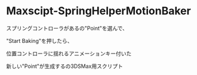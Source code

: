 # Maxscipt-SpringHelperMotionBaker

スプリングコントローラがあるの"Point"を選んで、

"Start Baking"を押したら、

位置コントローラに揺れるアニメーションキー付いた

新しい"Point"が生成するの3DSMax用スクリプト

